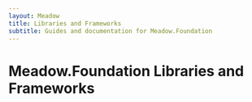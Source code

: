 ```yaml
---
layout: Meadow
title: Libraries and Frameworks
subtitle: Guides and documentation for Meadow.Foundation
---
```


# Meadow.Foundation Libraries and Frameworks